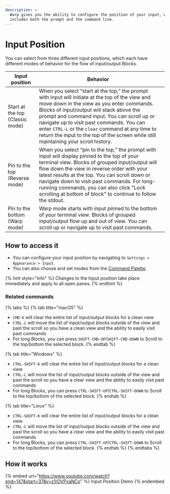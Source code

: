 ```yaml
---
description: >-
  Warp gives you the ability to configure the position of your input, which
  includes both the prompt and the command line.
---
```


# Input Position

You can select from three different input positions, which each have different modes of behavior for the flow of input/output Blocks.

<table><thead><tr><th>Input position</th><th>Behavior</th><th data-hidden></th></tr></thead><tbody><tr><td>Start at the top (Classic mode)</td><td>When you select “start at the top,” the prompt with input will initiate at the top of the view and move down in the view as you enter commands. Blocks of input/output will stack above the prompt and command input. You can scroll up or navigate up to visit past commands. You can enter <code>CTRL-L</code> or the <code>clear</code> command at any time to return the input to the top of the screen while still maintaining your scroll history.</td><td></td></tr><tr><td>Pin to the top (Reverse mode)</td><td>When you select “pin to the top,” the prompt with input will display pinned to the top of your terminal view. Blocks of grouped input/output will flow down the view in reverse order with your latest results at the top. You can scroll down or navigate down to visit past commands. For long-running commands, you can also click "Lock scrolling at bottom of block" to continue to follow the stdout.</td><td></td></tr><tr><td>Pin to the bottom (Warp mode)</td><td>Warp mode starts with input pinned to the bottom of your terminal view. Blocks of grouped input/output flow up and out of view. You can scroll up or navigate up to visit past commands.</td><td></td></tr></tbody></table>

## How to access it

* You can configure your input position by navigating to `Settings > Appearance > Input`.
* You can also choose and set modes from the [Command Palette](../command-palette).

{% hint style="info" %}
Changes to the Input position take place immediately and apply to all open panes.
{% endhint %}

### Related commands

{% tabs %}
{% tab title="macOS" %}
* `CMD-K` will clear the entire list of input/output blocks for a clean view
* `CTRL-L` will move the list of input/output blocks outside of the view and past the scroll so you have a clean view and the ability to easily visit past commands
* For long Blocks, you can press `SHIFT-CMD-UP`/`SHIFT-CMD-DOWN` to Scroll to the top/bottom the selected block.
{% endtab %}

{% tab title="Windows" %}
* `CTRL-SHIFT-K` will clear the entire list of input/output blocks for a clean view
* `CTRL-L` will move the list of input/output blocks outside of the view and past the scroll so you have a clear view and the ability to easily visit past commands
* For long Blocks, you can press `CTRL-SHIFT-UP`/`CTRL-SHIFT-DOWN` to Scroll to the top/bottom of the selected block.
{% endtab %}

{% tab title="Linux" %}
* `CTRL-SHIFT-K` will clear the entire list of input/output blocks for a clean view
* `CTRL-L` will move the list of input/output blocks outside of the view and past the scroll so you have a clear view and the ability to easily visit past commands
* For long Blocks, you can press `CTRL-SHIFT-UP`/`CTRL-SHIFT-DOWN` to Scroll to the top/bottom of the selected block.
{% endtab %}
{% endtabs %}

## How it works

{% embed url="https://www.youtube.com/watch?end=147&start=37&v=z1rDVPxaNCo" %}
Input Position Demo
{% endembed %}